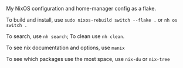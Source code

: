 My NixOS configuration and home-manager config as a flake.

To build and install, use `sudo nixos-rebuild switch --flake .` or `nh os switch .`

To search, use `nh search`; To clean use `nh clean`.

To see nix documentation and options, use `manix`

To see which packages use the most space, use `nix-du` or `nix-tree`
